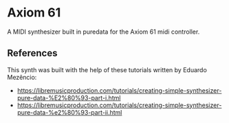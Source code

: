 # Axiom 61
A MIDI synthesizer built in puredata for the Axiom 61 midi controller. 

## References 
This synth was built with the help of these tutorials written by Eduardo Mezêncio: 
 - https://libremusicproduction.com/tutorials/creating-simple-synthesizer-pure-data-%E2%80%93-part-i.html
 - https://libremusicproduction.com/tutorials/creating-simple-synthesizer-pure-data-%e2%80%93-part-ii.html
